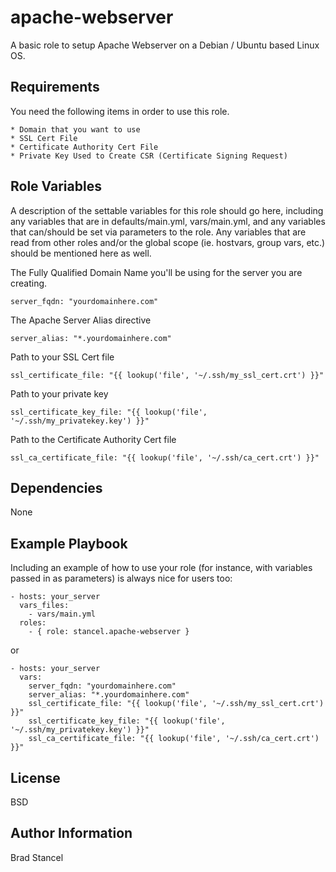 apache-webserver
=========

A basic role to setup Apache Webserver on a Debian / Ubuntu based Linux OS.

Requirements
------------

You need the following items in order to use this role.
	
	* Domain that you want to use
	* SSL Cert File
	* Certificate Authority Cert File
	* Private Key Used to Create CSR (Certificate Signing Request)


Role Variables
--------------

A description of the settable variables for this role should go here, including any variables that are in defaults/main.yml, vars/main.yml, and any variables that can/should be set via parameters to the role. Any variables that are read from other roles and/or the global scope (ie. hostvars, group vars, etc.) should be mentioned here as well.

The Fully Qualified Domain Name you'll be using for the server you are creating. 

`server_fqdn: "yourdomainhere.com"`

The Apache Server Alias directive

`server_alias: "*.yourdomainhere.com"`

Path to your SSL Cert file

`ssl_certificate_file: "{{ lookup('file', '~/.ssh/my_ssl_cert.crt') }}"`

Path to your private key

`ssl_certificate_key_file: "{{ lookup('file', '~/.ssh/my_privatekey.key') }}" `

Path to the Certificate Authority Cert file

`ssl_ca_certificate_file: "{{ lookup('file', '~/.ssh/ca_cert.crt') }}"`


Dependencies
------------

None

Example Playbook
----------------

Including an example of how to use your role (for instance, with variables passed in as parameters) is always nice for users too:

	- hosts: your_server
	  vars_files:
	    - vars/main.yml
	  roles:
	    - { role: stancel.apache-webserver }


or 


	- hosts: your_server
	  vars:
		server_fqdn: "yourdomainhere.com"
		server_alias: "*.yourdomainhere.com"
		ssl_certificate_file: "{{ lookup('file', '~/.ssh/my_ssl_cert.crt') }}"
		ssl_certificate_key_file: "{{ lookup('file', '~/.ssh/my_privatekey.key') }}" 
		ssl_ca_certificate_file: "{{ lookup('file', '~/.ssh/ca_cert.crt') }}"


License
-------

BSD

Author Information
------------------

Brad Stancel
